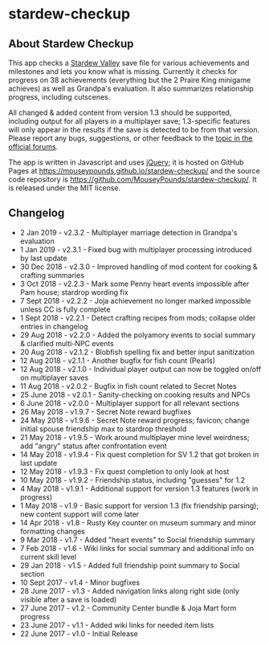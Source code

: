 # stardew-checkup

## About Stardew Checkup

This app checks a [Stardew Valley](http://stardewvalley.net/) save file for various achievements and milestones and lets you know what is missing. Currently it checks for progress on 38 achievements (everything but the 2 Praire King minigame achieves) as well as Grandpa's evaluation. It also summarizes relationship progress, including cutscenes.

All changed & added content from version 1.3 should be supported, including output for all players in a multiplayer save; 1.3-specific features will only appear in the results if the save is detected to be from that version. Please report any bugs, suggestions, or other feedback to the [topic in the official forums](https://community.playstarbound.com/threads/webapp-stardew-checkup-achievement-completion-progress.141706/).

The app is written in Javascript and uses [jQuery](https://jquery.com/); it is hosted on GitHub Pages at https://mouseypounds.github.io/stardew-checkup/ and the source code repository is https://github.com/MouseyPounds/stardew-checkup/. It is released under the MIT license.

## Changelog

*  2 Jan  2019 - v2.3.2 - Multiplayer marriage detection in Grandpa's evaluation
*  1 Jan  2019 - v2.3.1 - Fixed bug with multiplayer processing introduced by last update
* 30 Dec  2018 - v2.3.0 - Improved handling of mod content for cooking & crafting summaries
*  3 Oct  2018 - v2.2.3 - Mark some Penny heart events impossible after Pam house; stardrop wording fix
*  7 Sept 2018 - v2.2.2 - Joja achievement no longer marked impossible unless CC is fully complete
*  1 Sept 2018 - v2.2.1 - Detect crafting recipes from mods; collapse older entries in changelog
* 29 Aug  2018 - v2.2.0 - Added the polyamory events to social summary & clarified multi-NPC events
* 20 Aug  2018 - v2.1.2 - Blobfish spelling fix and better input sanitization
* 12 Aug  2018 - v2.1.1 - Another bugfix for fish count (Pearls)
* 12 Aug  2018 - v2.1.0 - Individual player output can now be toggled on/off on multiplayer saves
* 11 Aug  2018 - v2.0.2 - Bugfix in fish count related to Secret Notes
* 25 June 2018 - v2.0.1 - Sanity-checking on cooking results and NPCs
*  6 June 2018 - v2.0.0 - Multiplayer support for all relevant sections
* 26 May  2018 - v1.9.7 - Secret Note reward bugfixes
* 24 May  2018 - v1.9.6 - Secret Note reward progress; favicon; change initial spouse friendship max to stardrop threshold
* 21 May  2018 - v1.9.5 - Work around multiplayer mine level weirdness; add "angry" status after confrontation event
* 14 May  2018 - v1.9.4 - Fix quest completion for SV 1.2 that got broken in last update
* 12 May  2018 - v1.9.3 - Fix quest completion to only look at host
* 10 May  2018 - v1.9.2 - Friendship status, including "guesses" for 1.2
*  4 May  2018 - v1.9.1 - Additional support for version 1.3 features (work in progress)
*  1 May  2018 - v1.9 - Basic support for version 1.3 (fix friendship parsing); new content support will come later
* 14 Apr  2018 - v1.8 - Rusty Key counter on museum summary and minor formatting changes
*  9 Mar  2018 - v1.7 - Added "heart events" to Social friendship summary
*  7 Feb  2018 - v1.6 - Wiki links for social summary and additional info on current skill level
* 29 Jan  2018 - v1.5 - Added full friendship point summary to Social section
* 10 Sept 2017 - v1.4 - Minor bugfixes
* 28 June 2017 - v1.3 - Added navigation links along right side (only visible after a save is loaded)
* 27 June 2017 - v1.2 - Community Center bundle & Joja Mart form progress
* 23 June 2017 - v1.1 - Added wiki links for needed item lists
* 22 June 2017 - v1.0 - Initial Release